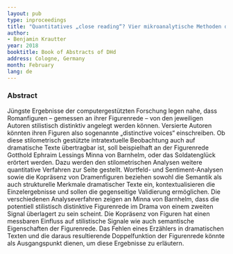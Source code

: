 ```yaml
---
layout: pub
type: inproceedings
title: "Quantitatives „close reading“? Vier mikroanalytische Methoden der digitalen Dramenanalyse im Vergleich"
author:
- Benjamin Krautter
year: 2018
booktitle: Book of Abstracts of DHd
address: Cologne, Germany
month: February
lang: de
---
```


### Abstract
Jüngste Ergebnisse der computergestützten Forschung legen nahe, dass Romanfiguren – gemessen an ihrer Figurenrede – von den jeweiligen Autoren stilistisch distinktiv angelegt werden können. Versierte Autoren könnten ihren Figuren also sogenannte „distinctive voices“ einschreiben. Ob diese stilometrisch gestützte intratextuelle Beobachtung auch auf dramatische Texte übertragbar ist, soll beispielhaft an der Figurenrede Gotthold Ephraim Lessings Minna von Barnhelm, oder das Soldatenglück erörtert werden.
Dazu werden den stilometrischen Analysen weitere quantitative Verfahren zur Seite gestellt. Wortfeld- und Sentiment-Analysen sowie die Kopräsenz von Dramenfiguren beziehen sowohl die Semantik als auch strukturelle Merkmale dramatischer Texte ein, kontextualisieren die Einzelergebnisse und sollen die gegenseitige Validierung ermöglichen. Die verschiedenen Analyseverfahren zeigen an Minna von Barnhelm, dass die potentiell stilistisch distinktive Figurenrede im Drama von einem zweiten Signal überlagert zu sein scheint. Die Kopräsenz von Figuren hat einen messbaren Einfluss auf stilistische Signale wie auch semantische Eigenschaften der Figurenrede. Das Fehlen eines Erzählers in dramatischen Texten und die daraus resultierende Doppelfunktion der Figurenrede könnte als Ausgangspunkt dienen, um diese Ergebnisse zu erläutern.
